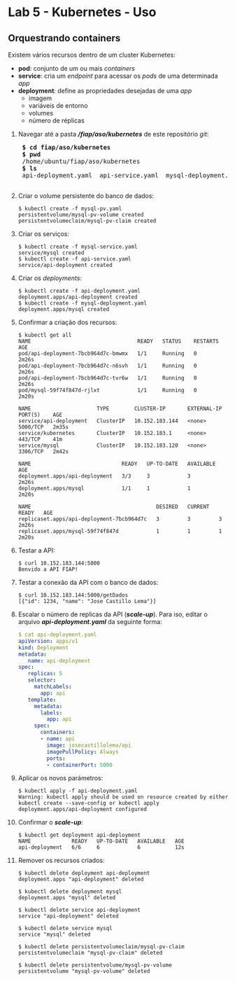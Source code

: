 # Lab 5 - Kubernetes - Uso

Orquestrando containers
--------------
Existem vários recursos dentro de um cluster Kubernetes:
 - **pod**: conjunto de um ou mais *containers*
 - **service**: cria um *endpoint* para acessar os *pods* de uma determinada *app*
 - **deployment**: define as propriedades desejadas de uma *app*
     - imagem
     - variáveis de entorno
     - volumes
     - número de réplicas

 
1. Navegar até a pasta ***/fiap/aso/kubernetes*** de este repositório *git*:
    <pre>
    <b>$ cd fiap/aso/kubernetes
    $ pwd</b>
    /home/ubuntu/fiap/aso/kubernetes
    <b>$ ls</b>
    api-deployment.yaml  api-service.yaml  mysql-deployment.yaml  mysql-pv.yaml  mysql-service.yaml
    </pre>
    
2. Criar o volume persistente do banco de dados:
    ```
    $ kubectl create -f mysql-pv.yaml
    persistentvolume/mysql-pv-volume created
    persistentvolumeclaim/mysql-pv-claim created
    ```

3. Criar os serviços:
    ```
    $ kubectl create -f mysql-service.yaml
    service/mysql created
    $ kubectl create -f api-service.yaml
    service/api-deployment created
    ```

4. Criar os *deployments*:
    ```
    $ kubectl create -f api-deployment.yaml
    deployment.apps/api-deployment created
    $ kubectl create -f mysql-deployment.yaml
    deployment.apps/mysql created
    ```
    
5. Confirmar a criação dos recursos:
   ```
   $ kubectl get all
   NAME                                  READY   STATUS    RESTARTS   AGE
   pod/api-deployment-7bcb964d7c-bmwmx   1/1     Running   0          2m26s
   pod/api-deployment-7bcb964d7c-n6svh   1/1     Running   0          2m26s
   pod/api-deployment-7bcb964d7c-tvr6w   1/1     Running   0          2m26s
   pod/mysql-59f74f847d-rjlxt            1/1     Running   0          2m20s

   NAME                     TYPE        CLUSTER-IP       EXTERNAL-IP   PORT(S)    AGE
   service/api-deployment   ClusterIP   10.152.183.144   <none>        5000/TCP   2m35s
   service/kubernetes       ClusterIP   10.152.183.1     <none>        443/TCP    41m
   service/mysql            ClusterIP   10.152.183.120   <none>        3306/TCP   2m42s

   NAME                             READY   UP-TO-DATE   AVAILABLE   AGE
   deployment.apps/api-deployment   3/3     3            3           2m26s
   deployment.apps/mysql            1/1     1            1           2m20s

   NAME                                        DESIRED   CURRENT   READY   AGE
   replicaset.apps/api-deployment-7bcb964d7c   3         3         3       2m26s
   replicaset.apps/mysql-59f74f847d            1         1         1       2m20s
   ```
   
6. Testar a API:
    ```
    $ curl 10.152.183.144:5000
    Benvido a API FIAP!
    ```

7. Testar a conexão da API com o banco de dados:
    ```
    $ curl 10.152.183.144:5000/getDados
    [{"id": 1234, "name": "Jose Castillo Lema"}]
    ```

8. Escalar o número de replicas da API (***scale-up***). Para iso, editar o arquivo ***api-deployment.yaml*** da seguinte forma:
    ```yaml
    $ cat api-deployment.yaml 
    apiVersion: apps/v1
    kind: Deployment
    metadata:
       name: api-deployment
    spec:
       replicas: 5
       selector:
         matchLabels:
           app: api
       template:
         metadata:
           labels:
             app: api
         spec:
           containers:
           - name: api
             image: josecastillolema/api
             imagePullPolicy: Always
             ports:
             - containerPort: 5000
    ```

9. Aplicar os novos parámetros:
    ```
    $ kubectl apply -f api-deployment.yaml
    Warning: kubectl apply should be used on resource created by either kubectl create --save-config or kubectl apply
    deployment.apps/api-deployment configured
    ```

10. Confirmar o ***scale-up***:
    ```
    $ kubectl get deployment api-deployment
    NAME             READY   UP-TO-DATE   AVAILABLE   AGE
    api-deployment   6/6     6            6           12s
    ```

11. Remover os recursos criados:
    ```
    $ kubectl delete deployment api-deployment 
    deployment.apps "api-deployment" deleted

    $ kubectl delete deployment mysql
    deployment.apps "mysql" deleted

    $ kubectl delete service api-deployment
    service "api-deployment" deleted

    $ kubectl delete service mysql
    service "mysql" deleted

    $ kubectl delete persistentvolumeclaim/mysql-pv-claim
    persistentvolumeclaim "mysql-pv-claim" deleted

    $ kubectl delete persistentvolume/mysql-pv-volume 
    persistentvolume "mysql-pv-volume" deleted
    ```
